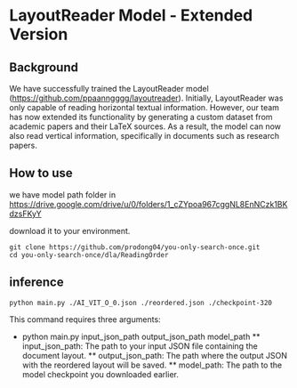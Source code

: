 # LayoutReader Model - Extended Version
## Background

We have successfully trained the LayoutReader model (https://github.com/ppaanngggg/layoutreader). 
Initially, LayoutReader was only capable of reading horizontal textual information. 
However, our team has now extended its functionality by generating a custom dataset from academic papers and their LaTeX sources. 
As a result, the model can now also read vertical information, specifically in documents such as research papers.

## How to use
we have model path folder in https://drive.google.com/drive/u/0/folders/1_cZYpoa967cggNL8EnNCzk1BKdzsFKyY

download it to your environment.

	git clone https://github.com/prodong04/you-only-search-once.git
	cd you-only-search-once/dla/ReadingOrder

## inference
	python main.py ./AI_VIT_O_0.json ./reordered.json ./checkpoint-320

This command requires three arguments:
* python main.py input_json_path output_json_path model_path
** input_json_path: The path to your input JSON file containing the document layout.
** output_json_path: The path where the output JSON with the reordered layout will be saved.
**  model_path: The path to the model checkpoint you downloaded earlier.
